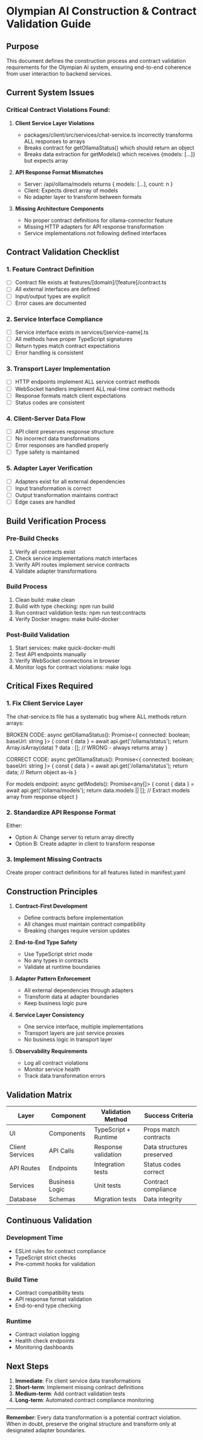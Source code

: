 # Olympian AI Construction & Contract Validation Guide

## Purpose
This document defines the construction process and contract validation requirements for the Olympian AI system, ensuring end-to-end coherence from user interaction to backend services.

## Current System Issues

### Critical Contract Violations Found:

1. **Client Service Layer Violations**
   - packages/client/src/services/chat-service.ts incorrectly transforms ALL responses to arrays
   - Breaks contract for getOllamaStatus() which should return an object
   - Breaks data extraction for getModels() which receives {models: [...]} but expects array

2. **API Response Format Mismatches**
   - Server: /api/ollama/models returns { models: [...], count: n }
   - Client: Expects direct array of models
   - No adapter layer to transform between formats

3. **Missing Architecture Components**
   - No proper contract definitions for ollama-connector feature
   - Missing HTTP adapters for API response transformation
   - Service implementations not following defined interfaces

## Contract Validation Checklist

### 1. Feature Contract Definition
- [ ] Contract file exists at features/[domain]/[feature]/contract.ts
- [ ] All external interfaces are defined
- [ ] Input/output types are explicit
- [ ] Error cases are documented

### 2. Service Interface Compliance
- [ ] Service interface exists in services/[service-name].ts
- [ ] All methods have proper TypeScript signatures
- [ ] Return types match contract expectations
- [ ] Error handling is consistent

### 3. Transport Layer Implementation
- [ ] HTTP endpoints implement ALL service contract methods
- [ ] WebSocket handlers implement ALL real-time contract methods
- [ ] Response formats match client expectations
- [ ] Status codes are consistent

### 4. Client-Server Data Flow
- [ ] API client preserves response structure
- [ ] No incorrect data transformations
- [ ] Error responses are handled properly
- [ ] Type safety is maintained

### 5. Adapter Layer Verification
- [ ] Adapters exist for all external dependencies
- [ ] Input transformation is correct
- [ ] Output transformation maintains contract
- [ ] Edge cases are handled

## Build Verification Process

### Pre-Build Checks
1. Verify all contracts exist
2. Check service implementations match interfaces
3. Verify API routes implement service contracts
4. Validate adapter transformations

### Build Process
1. Clean build: make clean
2. Build with type checking: npm run build
3. Run contract validation tests: npm run test:contracts
4. Verify Docker images: make build-docker

### Post-Build Validation
1. Start services: make quick-docker-multi
2. Test API endpoints manually
3. Verify WebSocket connections in browser
4. Monitor logs for contract violations: make logs

## Critical Fixes Required

### 1. Fix Client Service Layer
The chat-service.ts file has a systematic bug where ALL methods return arrays:

BROKEN CODE:
async getOllamaStatus(): Promise<{ connected: boolean; baseUrl: string }> {
  const { data } = await api.get('/ollama/status');
  return Array.isArray(data) ? data : [];  // WRONG - always returns array
}

CORRECT CODE:
async getOllamaStatus(): Promise<{ connected: boolean; baseUrl: string }> {
  const { data } = await api.get('/ollama/status');
  return data;  // Return object as-is
}

For models endpoint:
async getModels(): Promise<any[]> {
  const { data } = await api.get('/ollama/models');
  return data.models || [];  // Extract models array from response object
}

### 2. Standardize API Response Format
Either:
- Option A: Change server to return array directly
- Option B: Create adapter in client to transform response

### 3. Implement Missing Contracts
Create proper contract definitions for all features listed in manifest.yaml

## Construction Principles

1. **Contract-First Development**
   - Define contracts before implementation
   - All changes must maintain contract compatibility
   - Breaking changes require version updates

2. **End-to-End Type Safety**
   - Use TypeScript strict mode
   - No any types in contracts
   - Validate at runtime boundaries

3. **Adapter Pattern Enforcement**
   - All external dependencies through adapters
   - Transform data at adapter boundaries
   - Keep business logic pure

4. **Service Layer Consistency**
   - One service interface, multiple implementations
   - Transport layers are just service proxies
   - No business logic in transport layer

5. **Observability Requirements**
   - Log all contract violations
   - Monitor service health
   - Track data transformation errors

## Validation Matrix

| Layer | Component | Validation Method | Success Criteria |
|-------|-----------|-------------------|------------------|
| UI | Components | TypeScript + Runtime | Props match contracts |
| Client Services | API Calls | Response validation | Data structures preserved |
| API Routes | Endpoints | Integration tests | Status codes correct |
| Services | Business Logic | Unit tests | Contract compliance |
| Database | Schemas | Migration tests | Data integrity |

## Continuous Validation

### Development Time
- ESLint rules for contract compliance
- TypeScript strict checks
- Pre-commit hooks for validation

### Build Time
- Contract compatibility tests
- API response format validation
- End-to-end type checking

### Runtime
- Contract violation logging
- Health check endpoints
- Monitoring dashboards

## Next Steps

1. **Immediate**: Fix client service data transformations
2. **Short-term**: Implement missing contract definitions
3. **Medium-term**: Add contract validation tests
4. **Long-term**: Automated contract compliance monitoring

---

**Remember**: Every data transformation is a potential contract violation. When in doubt, preserve the original structure and transform only at designated adapter boundaries.
